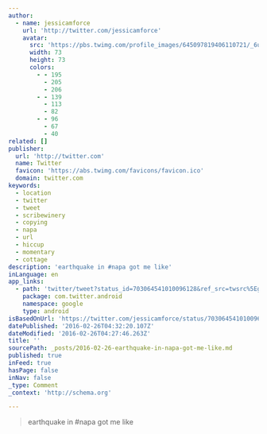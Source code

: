 ```yaml
---
author:
  - name: jessicamforce
    url: 'http://twitter.com/jessicamforce'
    avatar:
      src: 'https://pbs.twimg.com/profile_images/645097819406110721/_6uC5udT_bigger.jpg'
      width: 73
      height: 73
      colors:
        - - 195
          - 205
          - 206
        - - 139
          - 113
          - 82
        - - 96
          - 67
          - 40
related: []
publisher:
  url: 'http://twitter.com'
  name: Twitter
  favicon: 'https://abs.twimg.com/favicons/favicon.ico'
  domain: twitter.com
keywords:
  - location
  - twitter
  - tweet
  - scribewinery
  - copying
  - napa
  - url
  - hiccup
  - momentary
  - cottage
description: 'earthquake in #napa got me like'
inLanguage: en
app_links:
  - path: 'twitter/tweet?status_id=703064541010096128&ref_src=twsrc%5Egoogle%7Ctwcamp%5Eandroidseo%7Ctwgr%5Estatus%7Ctwterm%5E703064541010096128'
    package: com.twitter.android
    namespace: google
    type: android
isBasedOnUrl: 'https://twitter.com/jessicamforce/status/703064541010096128'
datePublished: '2016-02-26T04:32:20.107Z'
dateModified: '2016-02-26T04:27:46.263Z'
title: ''
sourcePath: _posts/2016-02-26-earthquake-in-napa-got-me-like.md
published: true
inFeed: true
hasPage: false
inNav: false
_type: Comment
_context: 'http://schema.org'

---
```

> earthquake in &num;napa got me like